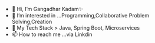 - 👋 Hi, I’m Gangadhar Kadam✨
- 👀 I’m interested in ...Programming,Collaborative Problem Solving,Creation
- 🌱 My Tech Stack > Java, Spring Boot, Microservices
- 📫 How to reach me ...via Linkdin


